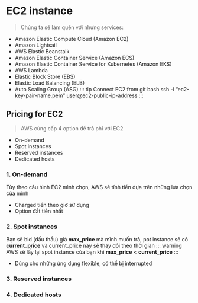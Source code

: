 # EC2 instance
> Chúng ta sẽ làm quên với nhưng services:
  - Amazon Elastic Compute Cloud (Amazon EC2)
  - Amazon Lightsail
  - AWS Elastic Beanstalk
  - Amazon Elastic Container Service (Amazon ECS)
  - Amazon Elastic Container Service for Kubernetes (Amazon EKS)
  - AWS Lambda
  - Elastic Block Store (EBS)
  - Elastic Load Balancing (ELB)
  - Auto Scaling Group (ASG)
::: tip Connect EC2 from git bash
  ssh -i “ec2-key-pair-name.pem” user@ec2-public-ip-address
:::
## Pricing for EC2
> AWS cùng cấp 4 option để trả phí với EC2
  - On-demand
  - Spot instances
  - Reserved instances
  - Dedicated hosts
### 1. On-demand
Tùy theo cấu hình EC2 mình chọn, AWS sẽ tính tiền dựa trên những lựa chọn của mình
- Charged tiền theo giờ sử dụng
- Option đắt tiền nhất
### 2. Spot instances
Bạn sẽ bid (đấu thầu) giá **max_price** mà mình muốn trả, pot instance sẽ có **current_price** và current_price này sẽ thay đổi theo thời gian
::: warning AWS sẽ lấy lại spot instance của bạn khi
**max_price** < **current_price**
:::
- Dùng cho những ứng dụng flexible, có thể bị interrupted
### 3. Reserved instances

### 4. Dedicated hosts
